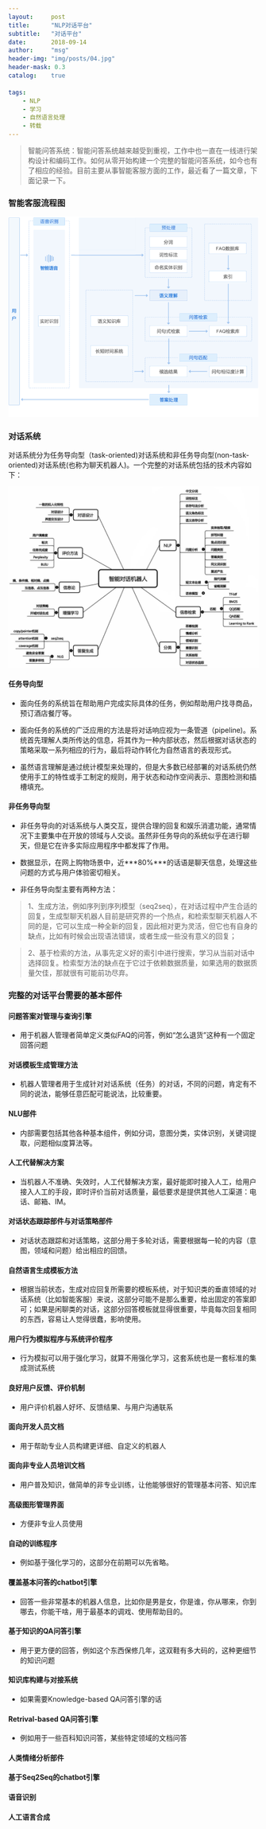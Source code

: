 ```yaml
---
layout:     post
title:      "NLP对话平台"
subtitle:   "对话平台"
date:       2018-09-14
author:     "msg"
header-img: "img/posts/04.jpg"
header-mask: 0.3
catalog:    true

tags:
    - NLP
    - 学习
    - 自然语言处理
    - 转载
---
```


> 智能问答系统：智能问答系统越来越受到重视，工作中也一直在一线进行架构设计和编码工作。如何从零开始构建一个完整的智能问答系统，如今也有了相应的经验。目前主要从事智能客服方面的工作，最近看了一篇文章，下面记录一下。

### 智能客服流程图

![智能客服（摘自百度客服流程图）](/img/posts/qa.png)

### 对话系统

对话系统分为任务导向型（task-oriented)对话系统和非任务导向型(non-task-oriented)对话系统(也称为聊天机器人)。一个完整的对话系统包括的技术内容如下：

![对话系统（摘自[如何成为一名对话系统工程师](https://blog.csdn.net/dQCFKyQDXYm3F8rB0/article/details/78746434)）](/img/posts/dialog.jpg)

#### 任务导向型
* 面向任务的系统旨在帮助用户完成实际具体的任务，例如帮助用户找寻商品，预订酒店餐厅等。 

* 面向任务的系统的广泛应用的方法是将对话响应视为一条管道（pipeline)。系统首先理解人类所传达的信息，将其作为一种内部状态，然后根据对话状态的策略采取一系列相应的行为，最后将动作转化为自然语言的表现形式。

* 虽然语言理解是通过统计模型来处理的，但是大多数已经部署的对话系统仍然使用手工的特性或手工制定的规则，用于状态和动作空间表示、意图检测和插槽填充。



#### 非任务导向型

* 非任务导向的对话系统与人类交互，提供合理的回复和娱乐消遣功能，通常情况下主要集中在开放的领域与人交谈。虽然非任务导向的系统似乎在进行聊天，但是它在许多实际应用程序中都发挥了作用。

* 数据显示，在网上购物场景中，近***80%***的话语是聊天信息，处理这些问题的方式与用户体验密切相关。

* 非任务导向型主要有两种方法：

> 1、生成方法，例如序列到序列模型（seq2seq），在对话过程中产生合适的回复，生成型聊天机器人目前是研究界的一个热点，和检索型聊天机器人不同的是，它可以生成一种全新的回复，因此相对更为灵活，但它也有自身的缺点，比如有时候会出现语法错误，或者生成一些没有意义的回复；

>2、基于检索的方法，从事先定义好的索引中进行搜索，学习从当前对话中选择回复。检索型方法的缺点在于它过于依赖数据质量，如果选用的数据质量欠佳，那就很有可能前功尽弃。 

### 完整的对话平台需要的基本部件

#### 问题答案对管理与查询引擎

* 用于机器人管理者简单定义类似FAQ的问答，例如“怎么退货”这种有一个固定回答问题

#### 对话模板生成管理方法

* 机器人管理者用于生成针对对话系统（任务）的对话，不同的问题，肯定有不同的说法，能够任意匹配可能说法，比较重要。

#### NLU部件

* 内部需要包括其他各种基本组件，例如分词，意图分类，实体识别，关键词提取，问题相似度算法等。

#### 人工代替解决方案

* 当机器人不准确、失效时，人工代替解决方案，最好能即时接入人工，给用户接入人工的手段，即时评价当前对话质量，最低要求是提供其他人工渠道：电话、邮箱、IM。

#### 对话状态跟踪部件与对话策略部件

* 对话状态跟踪和对话策略，这部分用于多轮对话，需要根据每一轮的内容（意图，领域和问题）给出相应的回馈。

#### 自然语言生成模板方法

* 根据当前状态，生成对应回复所需要的模板系统，对于知识类的垂直领域的对话系统（比如智能客服）来说，这部分可能不是那么重要，给出固定的答案即可；如果是闲聊类的对话，这部分回答模板就显得很重要，毕竟每次回复相同的东西，容易让人觉得很蠢，影响使用。

#### 用户行为模拟程序与系统评价程序

* 行为模拟可以用于强化学习，就算不用强化学习，这套系统也是一套标准的集成测试系统

#### 良好用户反馈、评价机制

* 用户评价机器人好坏、反馈结果、与用户沟通联系

#### 面向开发人员文档

* 用于帮助专业人员构建更详细、自定义的机器人

#### 面向非专业人员培训文档

* 用户普及知识，做简单的非专业训练，让他能够很好的管理基本问答、知识库

#### 高级图形管理界面

* 方便非专业人员使用

####  自动的训练程序

* 例如基于强化学习的，这部分在前期可以先省略。

#### 覆盖基本问答的chatbot引擎

* 回答一些非常基本的机器人信息，比如你是男是女，你是谁，你从哪来，你到哪去，你能干啥，用于最基本的调戏、使用帮助目的。

#### 基于知识的QA问答引擎

* 用于更方便的回答，例如这个东西保修几年，这双鞋有多大码的，这种更细节的知识问题

####  知识库构建与对接系统

* 如果需要Knowledge-based QA问答引擎的话

####  Retrival-based QA问答引擎

* 例如用于一些百科知识问答，某些特定领域的文档问答

####  人类情绪分析部件

####  基于Seq2Seq的chatbot引擎

####  语音识别

####  人工语言合成

